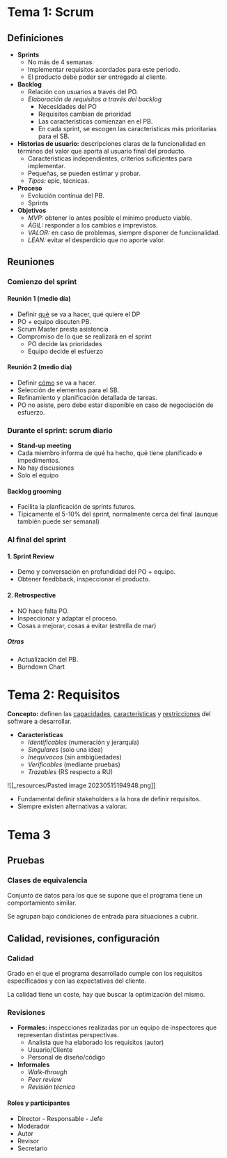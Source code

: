 # Tema 1: Scrum
## Definiciones
- **Sprints**
	- No más de 4 semanas.
	- Implementar requisitos acordados para este periodo.
	- El producto debe poder ser entregado al cliente.
- **Backlog**
	- Relación con usuarios a través del PO.
	- *Elaboración de requisitos a través del backlog*
		- Necesidades del PO
		- Requisitos cambian de prioridad
		- Las características comienzan en el PB.
		- En cada sprint, se escogen las características más prioritarias para el SB.
- **Historias de usuario:** descripciones claras de la funcionalidad en términos del valor que aporta al usuario final del producto.
	- Características independientes, criterios suficientes para implementar.
	- Pequeñas, se pueden estimar y probar.
	- *Tipos:* epic, técnicas.
- **Proceso**
	- Evolución contínua del PB.
	- Sprints
- **Objetivos**
	- *MVP:* obtener lo antes posible el mínimo producto viable.
	- *ÁGIL:* responder a los cambios e imprevistos.
	- *VALOR:* en caso de problemas, siempre disponer de funcionalidad.
	- *LEAN:* evitar el desperdicio que no aporte valor.

## Reuniones
### Comienzo del sprint
#### Reunión 1 (medio día)
- Definir <u>qué</u> se va a hacer, qué quiere el DP
- PO + equipo discuten PB.
- Scrum Master presta asistencia
- Compromiso de lo que se realizará en el sprint
	- PO decide las prioridades
	- Equipo decide el esfuerzo

#### Reunión 2 (medio día)
- Definir <u>cómo</u> se va a hacer.
- Selección de elementos para el SB.
- Refinamiento y planificación detallada de tareas.
- PO no asiste, pero debe estar disponible en caso de negociación de esfuerzo.

### Durante el sprint: scrum diario
- **Stand-up meeting**
- Cada miembro informa de qué ha hecho, qué tiene planificado e impedimentos.
- No hay discusiones
- Solo el equipo

#### Backlog grooming
- Facilita la planficación de sprints futuros.
- Típicamente el 5-10% del sprint, normalmente cerca del final (aunque también puede ser semanal)

### Al final del sprint
#### 1. Sprint Review
- Demo y conversación en profundidad del PO + equipo.
- Obtener feedbback, inspeccionar el producto.

#### 2. Retrospective
- NO hace falta PO.
- Inspeccionar y adaptar el proceso.
- Cosas a mejorar, cosas a evitar (estrella de mar)

##### Otras
- Actualización del PB.
- Burndown Chart

# Tema 2: Requisitos
**Concepto:** definen las <u>capacidades</u>, <u>características</u> y <u>restricciones</u> del software a desarrollar.

- **Características**
	- *Identificables* (numeración y jerarquía)
	- *Singulares* (solo una idea)
	- *Inequívocos* (sin ambigüedades)
	- *Verificables* (mediante pruebas)
	- *Trazables* (RS respecto a RU)

![[_resources/Pasted image 20230515194948.png]]

- Fundamental definir stakeholders a la hora de definir requisitos.
- Siempre existen alternativas a valorar.

# Tema 3
## Pruebas
### Clases de equivalencia
Conjunto de datos para los que se supone que el programa tiene un comportamiento similar.

Se agrupan bajo condiciones de entrada para situaciones a cubrir.

## Calidad, revisiones, configuración
### Calidad
Grado en el que el programa desarrollado cumple con los requisitos especificados y con las expectativas del cliente.

La calidad tiene un coste, hay que buscar la optimización del mismo.

### Revisiones
- **Formales:** inspecciones realizadas por un equipo de inspectores que representan distintas perspectivas.
	- Analista que ha elaborado los requisitos (autor)
	- Usuario/Cliente
	- Personal de diseño/código
- **Informales**
	- *Walk-through*
	- *Peer review*
	- *Revisión técnica*

#### Roles y participantes
- Director - Responsable - Jefe
- Moderador
- Autor
- Revisor
- Secretario 